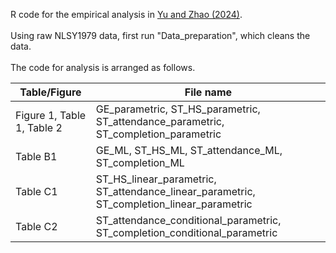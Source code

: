 R code for the empirical analysis in <a href="https://arxiv.org/abs/2401.07000" target="_blank">Yu and Zhao (2024)</a>. <br /><br />
Using raw NLSY1979 data, first run "Data_preparation", which cleans the data. <br /><br />
The code for analysis is arranged as follows.

| Table/Figure                   | File name                  
| ------------                   | --------------------------- 
| Figure 1, Table 1, Table 2     | GE_parametric, ST_HS_parametric, ST_attendance_parametric, ST_completion_parametric            
| Table B1                       | GE_ML, ST_HS_ML, ST_attendance_ML, ST_completion_ML
| Table C1                       | ST_HS_linear_parametric, ST_attendance_linear_parametric, ST_completion_linear_parametric
| Table C2                       | ST_attendance_conditional_parametric, ST_completion_conditional_parametric








